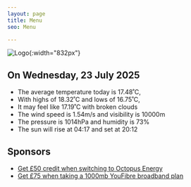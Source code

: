 ```yaml
---
layout: page
title: Menu
seo: Menu

---
```


![Logo](/images/logo.jpg){:width="832px"}

<!-- weather_marker starts -->
## On Wednesday, 23 July 2025

- The average temperature today is 17.48˚C,
- With highs of 18.32˚C and lows of 16.75˚C,
- It may feel like 17.19˚C with broken clouds
- The wind speed is 1.54m/s and visibility is 10000m
- The pressure is 1014hPa and humidity is 73%
- The sun will rise at 04:17 and set at 20:12

<!-- weather_marker ends -->

## Sponsors

- [Get £50 credit when switching to Octopus Energy](https://bit.ly/3oD1nnS)
- [Get £75 when taking a 1000mb YouFibre broadband plan](https://aklam.io/91zWhU?)
